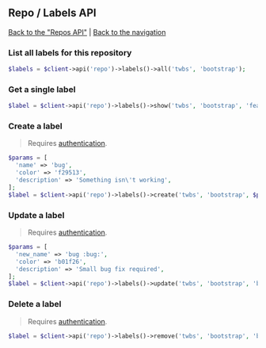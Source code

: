 ## Repo / Labels API
[Back to the "Repos API"](../repos.md) | [Back to the navigation](../README.md)

### List all labels for this repository

```php
$labels = $client->api('repo')->labels()->all('twbs', 'bootstrap');
```

### Get a single label

```php
$label = $client->api('repo')->labels()->show('twbs', 'bootstrap', 'feature');
```

### Create a label

> Requires [authentication](../security.md).

```php
$params = [
  'name' => 'bug',
  'color' => 'f29513',
  'description' => 'Something isn\'t working',
];
$label = $client->api('repo')->labels()->create('twbs', 'bootstrap', $params);
```

### Update a label

> Requires [authentication](../security.md).

```php
$params = [
  'new_name' => 'bug :bug:',
  'color' => 'b01f26',
  'description' => 'Small bug fix required',
];
$label = $client->api('repo')->labels()->update('twbs', 'bootstrap', 'bug', $params);
```

### Delete a label

> Requires [authentication](../security.md).

```php
$label = $client->api('repo')->labels()->remove('twbs', 'bootstrap', 'bug');
```
